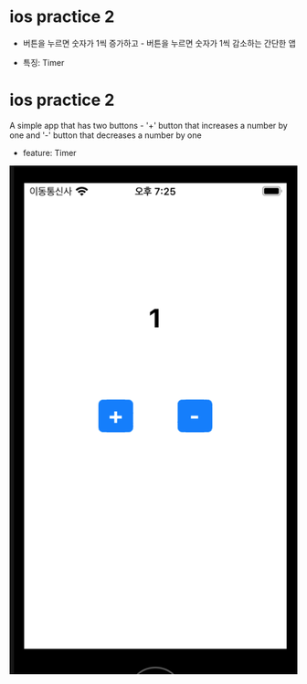 # ios practice 2
+ 버튼을 누르면 숫자가 1씩 증가하고 - 버튼을 누르면 숫자가 1씩 감소하는 간단한 앱
* 특징: Timer

# ios practice 2
A simple app that has two buttons - '+' button that increases a number by one and '-' button that decreases a number by one
* feature: Timer

![ios practice 2 screenshot](https://github.com/lyj-ooz/ex2/blob/master/screenshot.png)
